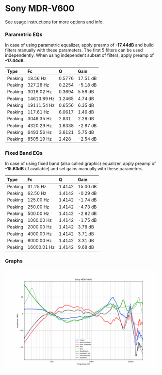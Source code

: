 # Sony MDR-V600
See [usage instructions](https://github.com/jaakkopasanen/AutoEq#usage) for more options and info.

### Parametric EQs
In case of using parametric equalizer, apply preamp of **-17.44dB** and build filters manually
with these parameters. The first 5 filters can be used independently.
When using independent subset of filters, apply preamp of **-17.44dB**.

| Type    | Fc          |      Q | Gain     |
|:--------|:------------|:-------|:---------|
| Peaking | 18.56 Hz    | 0.5776 | 17.51 dB |
| Peaking | 327.28 Hz   | 0.2254 | -5.18 dB |
| Peaking | 3016.02 Hz  | 0.3694 | 5.58 dB  |
| Peaking | 14613.89 Hz | 1.2465 | 4.74 dB  |
| Peaking | 19111.54 Hz | 0.6556 | 6.35 dB  |
| Peaking | 117.61 Hz   | 6.0617 | 1.46 dB  |
| Peaking | 3049.35 Hz  | 2.831  | 2.28 dB  |
| Peaking | 4320.29 Hz  | 1.6338 | -2.87 dB |
| Peaking | 6493.56 Hz  | 3.6121 | 5.75 dB  |
| Peaking | 8505.19 Hz  | 2.428  | -2.54 dB |

### Fixed Band EQs
In case of using fixed band (also called graphic) equalizer, apply preamp of **-15.63dB**
(if available) and set gains manually with these parameters.

| Type    | Fc          |      Q | Gain     |
|:--------|:------------|:-------|:---------|
| Peaking | 31.25 Hz    | 1.4142 | 15.00 dB |
| Peaking | 62.50 Hz    | 1.4142 | -0.29 dB |
| Peaking | 125.00 Hz   | 1.4142 | -1.74 dB |
| Peaking | 250.00 Hz   | 1.4142 | -4.73 dB |
| Peaking | 500.00 Hz   | 1.4142 | -2.82 dB |
| Peaking | 1000.00 Hz  | 1.4142 | -1.75 dB |
| Peaking | 2000.00 Hz  | 1.4142 | 3.78 dB  |
| Peaking | 4000.00 Hz  | 1.4142 | 3.71 dB  |
| Peaking | 8000.00 Hz  | 1.4142 | 3.31 dB  |
| Peaking | 16000.01 Hz | 1.4142 | 9.68 dB  |

### Graphs
![](./Sony%20MDR-V600.png)